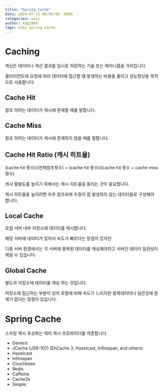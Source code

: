 ```yaml
---
title: "Spring Cache"
date: 2024-07-11 00:00:00 -0000
categories: wiki
author: kdg1986
tags: wiki spring cache
---
```


# Caching

캐싱은 데이터나 계산 결과를 임시로 저장하는 기술 또는 메커니즘을 가리킵니다.

클라이언트에 요청에 따라 데이터에 접근할 떄 발생하는 비용을 줄이고 성능향상을 목적으로 사용합니다.

## Cache Hit

참조 하려는 데이터가 캐시에 존재할 때를 말합니다.

## Cache Miss

참조 하려는 데이터가 캐시에 존재하지 않을 때를 말합니다.

## Cache Hit Ratio (캐시 히트율)

(cache hit 횟수)/(전체참조횟수) = (cache hit 횟수)/(cache hit 횟수 + cache miss 횟수)

캐시 활용도를 높이기 위해서는 캐시 히트율을 올리는 것이 중요합니다.

캐시 히트율을 높이려면 자주 참조되며 수정이 잘 발생하지 않는 데이터들로 구성해야 합니다.

## Local Cache

로컬 서버 내부 저장소에 데이터를 캐시합니다.

해당 서버에 데이터가 있어서 속도가 빠르다는 장점이 있지만

다중 서버 환경에서는 각 서버에 중복된 데이터를 캐싱해야하고 서버간 데이터 일관성이 깨질 수 있습니다.

## Global Cache

별도의 저장소에 데이터를 캐싱 하는 것입니다.

저장소에 접근하는 부분이 있어 로컬에 비해 속도가 느리지만 중복데이터나 일관성에 문제가 없다는 장점이 있습니다.

# Spring Cache

스프링 캐시 추상화는 여러 캐시 프로바이더를 의존합니다.

- Generic
- JCache (JSR-107) (EhCache 3, Hazelcast, Infinispan, and others)
- Hazelcast
- Infinispan
- Couchbase
- Redis
- Caffeine
- Cache2k
- Simple